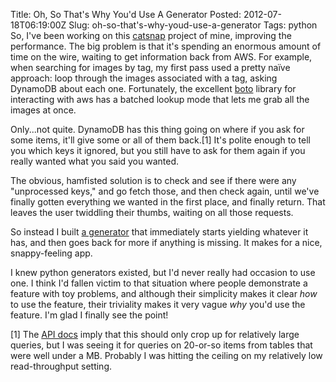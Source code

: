 Title: Oh, So That's Why You'd Use A Generator
Posted: 2012-07-18T06:19:00Z
Slug: oh-so-that's-why-youd-use-a-generator
Tags:
    python
So, I've been working on this [catsnap](https://github.com/AndrewLorente/catsnap) project of mine, improving the performance. The big problem is that it's spending an enormous amount of time on the wire, waiting to get information back from AWS. For example, when searching for images by tag, my first pass used a pretty naïve approach: loop through the images associated with a tag, asking DynamoDB about each one. Fortunately, the excellent [boto](http://boto.cloudhackers.com/en/latest/index.html) library for interacting with aws has a batched lookup mode that lets me grab all the images at once.

Only...not quite. DynamoDB has this thing going on where if you ask for some items, it'll give some or all of them back.[1] It's polite enough to tell you which keys it ignored, but you still have to ask for them again if you really wanted what you said you wanted.

The obvious, hamfisted solution is to check and see if there were any "unprocessed keys," and go fetch those, and then check again, until we've finally gotten everything we wanted in the first place, and finally return. That leaves the user twiddling their thumbs, waiting on all those requests.

So instead I built [a generator](https://github.com/AndrewLorente/catsnap/blob/batched-requests/catsnap/batch/image_batch.py#L26) that immediately starts yielding whatever it has, and then goes back for more if anything is missing. It makes for a nice, snappy-feeling app.

I knew python generators existed, but I'd never really had occasion to use one. I think I'd fallen victim to that situation where people demonstrate a feature with toy problems, and although their simplicity makes it clear _how_ to use the feature, their triviality makes it very vague _why_ you'd use the feature. I'm glad I finally see the point!

[1] The [API docs](http://docs.amazonwebservices.com/amazondynamodb/latest/developerguide/API_BatchGetItems.html) imply that this should only crop up for relatively large queries, but I was seeing it for queries on 20-or-so items from tables that were well under a MB. Probably I was hitting the ceiling on my relatively low read-throughput setting.
